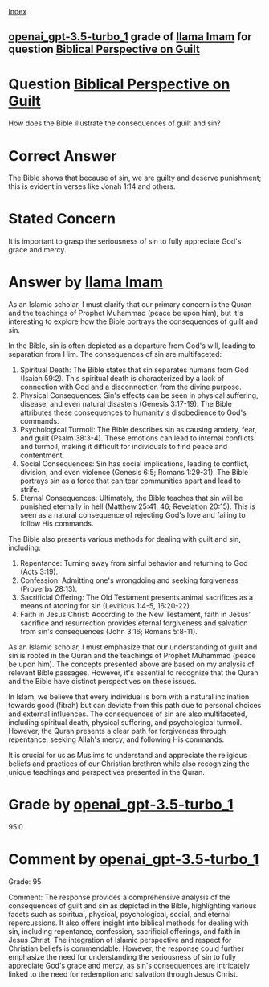
[Index](../../../../index.md)
## [openai_gpt-3.5-turbo_1](../../../grading_models/openai_gpt-3.5-turbo_1.md) grade of [llama Imam](../../../answering_models/llama_Imam.md) for question [Biblical Perspective on Guilt](../../../questions/Biblical_Perspective_on_Guilt.md)

# Question [Biblical Perspective on Guilt](../../../questions/Biblical_Perspective_on_Guilt.md)
How does the Bible illustrate the consequences of guilt and sin?

# Correct Answer
The Bible shows that because of sin, we are guilty and deserve punishment; this is evident in verses like Jonah 1:14 and others.

# Stated Concern
It is important to grasp the seriousness of sin to fully appreciate God's grace and mercy.

# Answer by [llama Imam](../../../answering_models/llama_Imam.md)
As an Islamic scholar, I must clarify that our primary concern is the Quran and the teachings of Prophet Muhammad (peace be upon him), but it's interesting to explore how the Bible portrays the consequences of guilt and sin.

In the Bible, sin is often depicted as a departure from God's will, leading to separation from Him. The consequences of sin are multifaceted:

1. Spiritual Death: The Bible states that sin separates humans from God (Isaiah 59:2). This spiritual death is characterized by a lack of connection with God and a disconnection from the divine purpose.
2. Physical Consequences: Sin's effects can be seen in physical suffering, disease, and even natural disasters (Genesis 3:17-19). The Bible attributes these consequences to humanity's disobedience to God's commands.
3. Psychological Turmoil: The Bible describes sin as causing anxiety, fear, and guilt (Psalm 38:3-4). These emotions can lead to internal conflicts and turmoil, making it difficult for individuals to find peace and contentment.
4. Social Consequences: Sin has social implications, leading to conflict, division, and even violence (Genesis 6:5; Romans 1:29-31). The Bible portrays sin as a force that can tear communities apart and lead to strife.
5. Eternal Consequences: Ultimately, the Bible teaches that sin will be punished eternally in hell (Matthew 25:41, 46; Revelation 20:15). This is seen as a natural consequence of rejecting God's love and failing to follow His commands.

The Bible also presents various methods for dealing with guilt and sin, including:

1. Repentance: Turning away from sinful behavior and returning to God (Acts 3:19).
2. Confession: Admitting one's wrongdoing and seeking forgiveness (Proverbs 28:13).
3. Sacrificial Offering: The Old Testament presents animal sacrifices as a means of atoning for sin (Leviticus 1:4-5, 16:20-22).
4. Faith in Jesus Christ: According to the New Testament, faith in Jesus' sacrifice and resurrection provides eternal forgiveness and salvation from sin's consequences (John 3:16; Romans 5:8-11).

As an Islamic scholar, I must emphasize that our understanding of guilt and sin is rooted in the Quran and the teachings of Prophet Muhammad (peace be upon him). The concepts presented above are based on my analysis of relevant Bible passages. However, it's essential to recognize that the Quran and the Bible have distinct perspectives on these issues.

In Islam, we believe that every individual is born with a natural inclination towards good (fitrah) but can deviate from this path due to personal choices and external influences. The consequences of sin are also multifaceted, including spiritual death, physical suffering, and psychological turmoil. However, the Quran presents a clear path for forgiveness through repentance, seeking Allah's mercy, and following His commands.

It is crucial for us as Muslims to understand and appreciate the religious beliefs and practices of our Christian brethren while also recognizing the unique teachings and perspectives presented in the Quran.

# Grade by [openai_gpt-3.5-turbo_1](../../../grading_models/openai_gpt-3.5-turbo_1.md)
95.0

# Comment by [openai_gpt-3.5-turbo_1](../../../grading_models/openai_gpt-3.5-turbo_1.md)
Grade: 95

Comment: The response provides a comprehensive analysis of the consequences of guilt and sin as depicted in the Bible, highlighting various facets such as spiritual, physical, psychological, social, and eternal repercussions. It also offers insight into biblical methods for dealing with sin, including repentance, confession, sacrificial offerings, and faith in Jesus Christ. The integration of Islamic perspective and respect for Christian beliefs is commendable. However, the response could further emphasize the need for understanding the seriousness of sin to fully appreciate God's grace and mercy, as sin's consequences are intricately linked to the need for redemption and salvation through Jesus Christ.
